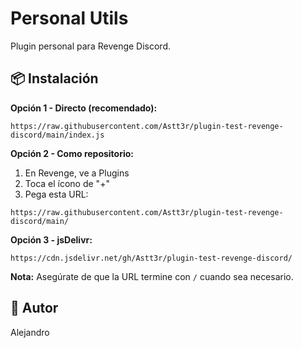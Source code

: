 # Personal Utils

Plugin personal para Revenge Discord.

## 📦 Instalación

**Opción 1 - Directo (recomendado):**
```
https://raw.githubusercontent.com/Astt3r/plugin-test-revenge-discord/main/index.js
```

**Opción 2 - Como repositorio:**
1. En Revenge, ve a Plugins
2. Toca el ícono de "+"
3. Pega esta URL:
```
https://raw.githubusercontent.com/Astt3r/plugin-test-revenge-discord/main/
```

**Opción 3 - jsDelivr:**
```
https://cdn.jsdelivr.net/gh/Astt3r/plugin-test-revenge-discord/
```

**Nota:** Asegúrate de que la URL termine con `/` cuando sea necesario.

## 👤 Autor

Alejandro
